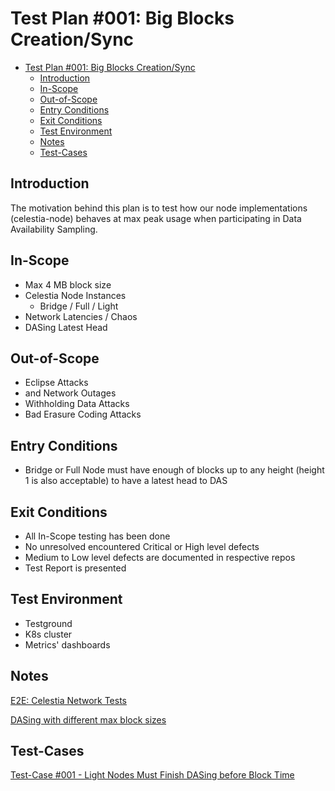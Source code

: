 # Test Plan #001: Big Blocks Creation/Sync

- [Test Plan #001: Big Blocks Creation/Sync](#test-plan-001-big-blocks-creationsync)
  - [Introduction](#introduction)
  - [In-Scope](#in-scope)
  - [Out-of-Scope](#out-of-scope)
  - [Entry Conditions](#entry-conditions)
  - [Exit Conditions](#exit-conditions)
  - [Test Environment](#test-environment)
  - [Notes](#notes)
  - [Test-Cases](#test-cases)

## Introduction

The motivation behind this plan is to test how our node implementations (celestia-node) behaves at max peak usage when participating in Data Availability Sampling.


## In-Scope

- Max 4 MB block size
- Celestia Node Instances
  - Bridge / Full / Light
- Network Latencies / Chaos
- DASing Latest Head

## Out-of-Scope

- Eclipse Attacks
- and Network Outages
- Withholding Data Attacks
- Bad Erasure Coding Attacks

## Entry Conditions

- Bridge or Full Node must have enough of blocks up to any height (height 1 is also acceptable) to have a latest head to DAS

## Exit Conditions

- All In-Scope testing has been done
- No unresolved encountered Critical or High level defects
- Medium to Low level defects are documented in respective repos
- Test Report is presented

## Test Environment

- Testground
- K8s cluster
- Metrics' dashboards

## Notes

[E2E: Celestia Network Tests](https://github.com/celestiaorg/celestia-node/issues/7)

[DASing with different max block sizes](https://github.com/celestiaorg/test-infra/issues/83)


## Test-Cases

[Test-Case #001 - Light Nodes Must Finish DASing before Block Time](test-cases/tc-001-ln-finish-das-before-block-time.md)
